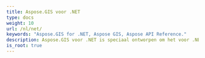 ```yaml
---
title: Aspose.GIS voor .NET
type: docs
weight: 10
url: /nl/net/
keywords: "Aspose.GIS for .NET, Aspose GIS, Aspose API Reference."
description: Aspose.GIS voor .NET is speciaal ontworpen om het voor .NET-ontwikkelaars gemakkelijk te maken om te werken met geospatiale gegevens die zijn opgeslagen in verschillende bestandsindelingen.
is_root: true
---
```

